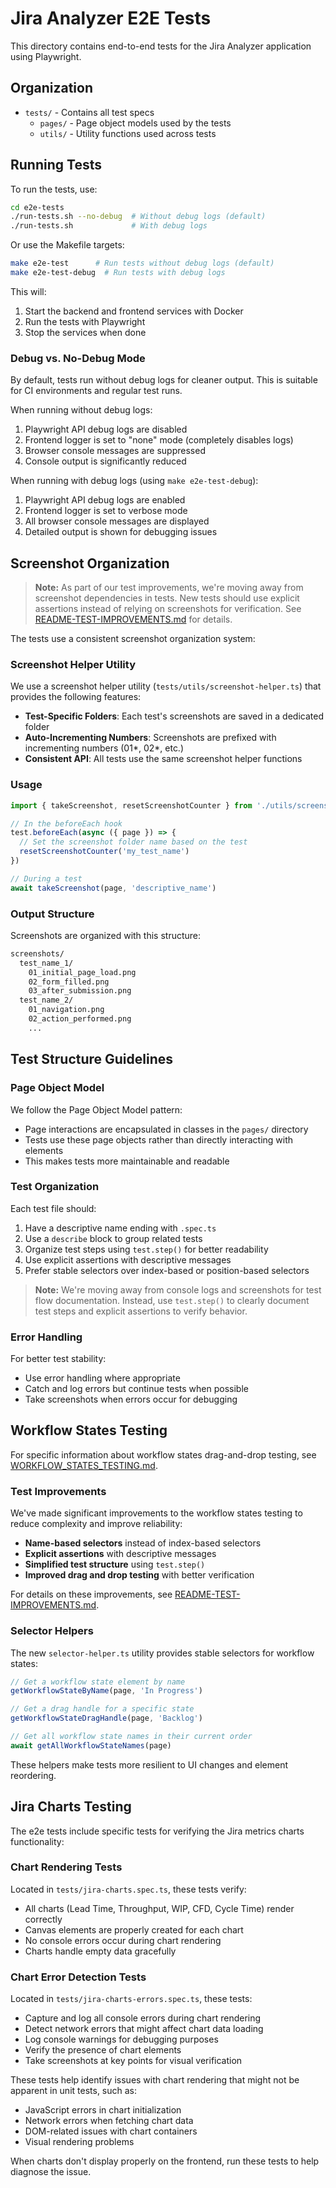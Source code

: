 # Jira Analyzer E2E Tests

This directory contains end-to-end tests for the Jira Analyzer application using Playwright.

## Organization

- `tests/` - Contains all test specs
  - `pages/` - Page object models used by the tests
  - `utils/` - Utility functions used across tests

## Running Tests

To run the tests, use:

```bash
cd e2e-tests
./run-tests.sh --no-debug  # Without debug logs (default)
./run-tests.sh             # With debug logs
```

Or use the Makefile targets:

```bash
make e2e-test      # Run tests without debug logs (default)
make e2e-test-debug  # Run tests with debug logs
```

This will:

1. Start the backend and frontend services with Docker
2. Run the tests with Playwright
3. Stop the services when done

### Debug vs. No-Debug Mode

By default, tests run without debug logs for cleaner output. This is suitable for CI environments and regular test runs.

When running without debug logs:

1. Playwright API debug logs are disabled
2. Frontend logger is set to "none" mode (completely disables logs)
3. Browser console messages are suppressed
4. Console output is significantly reduced

When running with debug logs (using `make e2e-test-debug`):

1. Playwright API debug logs are enabled
2. Frontend logger is set to verbose mode
3. All browser console messages are displayed
4. Detailed output is shown for debugging issues

## Screenshot Organization

> **Note:** As part of our test improvements, we're moving away from screenshot dependencies in tests.
> New tests should use explicit assertions instead of relying on screenshots for verification.
> See [README-TEST-IMPROVEMENTS.md](./README-TEST-IMPROVEMENTS.md) for details.

The tests use a consistent screenshot organization system:

### Screenshot Helper Utility

We use a screenshot helper utility (`tests/utils/screenshot-helper.ts`) that provides the following features:

- **Test-Specific Folders**: Each test's screenshots are saved in a dedicated folder
- **Auto-Incrementing Numbers**: Screenshots are prefixed with incrementing numbers (01*, 02*, etc.)
- **Consistent API**: All tests use the same screenshot helper functions

### Usage

```typescript
import { takeScreenshot, resetScreenshotCounter } from './utils/screenshot-helper'

// In the beforeEach hook
test.beforeEach(async ({ page }) => {
  // Set the screenshot folder name based on the test
  resetScreenshotCounter('my_test_name')
})

// During a test
await takeScreenshot(page, 'descriptive_name')
```

### Output Structure

Screenshots are organized with this structure:

```sh
screenshots/
  test_name_1/
    01_initial_page_load.png
    02_form_filled.png
    03_after_submission.png
  test_name_2/
    01_navigation.png
    02_action_performed.png
    ...
```

## Test Structure Guidelines

### Page Object Model

We follow the Page Object Model pattern:

- Page interactions are encapsulated in classes in the `pages/` directory
- Tests use these page objects rather than directly interacting with elements
- This makes tests more maintainable and readable

### Test Organization

Each test file should:

1. Have a descriptive name ending with `.spec.ts`
2. Use a `describe` block to group related tests
3. Organize test steps using `test.step()` for better readability
4. Use explicit assertions with descriptive messages
5. Prefer stable selectors over index-based or position-based selectors

> **Note:** We're moving away from console logs and screenshots for test flow documentation.
> Instead, use `test.step()` to clearly document test steps and explicit assertions to verify behavior.

### Error Handling

For better test stability:

- Use error handling where appropriate
- Catch and log errors but continue tests when possible
- Take screenshots when errors occur for debugging

## Workflow States Testing

For specific information about workflow states drag-and-drop testing, see [WORKFLOW_STATES_TESTING.md](./WORKFLOW_STATES_TESTING.md).

### Test Improvements

We've made significant improvements to the workflow states testing to reduce complexity and improve reliability:

- **Name-based selectors** instead of index-based selectors
- **Explicit assertions** with descriptive messages
- **Simplified test structure** using `test.step()`
- **Improved drag and drop testing** with better verification

For details on these improvements, see [README-TEST-IMPROVEMENTS.md](./README-TEST-IMPROVEMENTS.md).

### Selector Helpers

The new `selector-helper.ts` utility provides stable selectors for workflow states:

```typescript
// Get a workflow state element by name
getWorkflowStateByName(page, 'In Progress')

// Get a drag handle for a specific state
getWorkflowStateDragHandle(page, 'Backlog')

// Get all workflow state names in their current order
await getAllWorkflowStateNames(page)
```

These helpers make tests more resilient to UI changes and element reordering.

## Jira Charts Testing

The e2e tests include specific tests for verifying the Jira metrics charts functionality:

### Chart Rendering Tests

Located in `tests/jira-charts.spec.ts`, these tests verify:

- All charts (Lead Time, Throughput, WIP, CFD, Cycle Time) render correctly
- Canvas elements are properly created for each chart
- No console errors occur during chart rendering
- Charts handle empty data gracefully

### Chart Error Detection Tests

Located in `tests/jira-charts-errors.spec.ts`, these tests:

- Capture and log all console errors during chart rendering
- Detect network errors that might affect chart data loading
- Log console warnings for debugging purposes
- Verify the presence of chart elements
- Take screenshots at key points for visual verification

These tests help identify issues with chart rendering that might not be apparent in unit tests, such as:

- JavaScript errors in chart initialization
- Network errors when fetching chart data
- DOM-related issues with chart containers
- Visual rendering problems

When charts don't display properly on the frontend, run these tests to help diagnose the issue.
